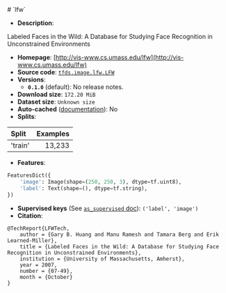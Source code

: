 <div itemscope itemtype="http://schema.org/Dataset">
  <div itemscope itemprop="includedInDataCatalog" itemtype="http://schema.org/DataCatalog">
    <meta itemprop="name" content="TensorFlow Datasets" />
  </div>
  <meta itemprop="name" content="lfw" />
  <meta itemprop="description" content="Labeled Faces in the Wild:&#10;        A Database for Studying Face Recognition in&#10;        Unconstrained Environments&#10;&#10;To use this dataset:&#10;&#10;```python&#10;import tensorflow_datasets as tfds&#10;&#10;ds = tfds.load(&#x27;lfw&#x27;, split=&#x27;train&#x27;)&#10;for ex in ds.take(4):&#10;  print(ex)&#10;```&#10;&#10;See [the guide](https://www.tensorflow.org/datasets/overview) for more&#10;informations on [tensorflow_datasets](https://www.tensorflow.org/datasets).&#10;&#10;" />
  <meta itemprop="url" content="https://www.tensorflow.org/datasets/catalog/lfw" />
  <meta itemprop="sameAs" content="http://vis-www.cs.umass.edu/lfw" />
  <meta itemprop="citation" content="@TechReport{LFWTech,&#10;    author = {Gary B. Huang and Manu Ramesh and Tamara Berg and Erik Learned-Miller},&#10;    title = {Labeled Faces in the Wild: A Database for Studying Face Recognition in Unconstrained Environments},&#10;    institution = {University of Massachusetts, Amherst},&#10;    year = 2007,&#10;    number = {07-49},&#10;    month = {October}&#10;}&#10;" />
</div>
# `lfw`

*   **Description**:

Labeled Faces in the Wild: A Database for Studying Face Recognition in
Unconstrained Environments

*   **Homepage**:
    [http://vis-www.cs.umass.edu/lfw](http://vis-www.cs.umass.edu/lfw)
*   **Source code**:
    [`tfds.image.lfw.LFW`](https://github.com/tensorflow/datasets/tree/master/tensorflow_datasets/image/lfw.py)
*   **Versions**:
    *   **`0.1.0`** (default): No release notes.
*   **Download size**: `172.20 MiB`
*   **Dataset size**: `Unknown size`
*   **Auto-cached**
    ([documentation](https://www.tensorflow.org/datasets/performances#auto-caching)):
    No
*   **Splits**:

Split   | Examples
:------ | -------:
'train' | 13,233

*   **Features**:

```python
FeaturesDict({
    'image': Image(shape=(250, 250, 3), dtype=tf.uint8),
    'label': Text(shape=(), dtype=tf.string),
})
```

*   **Supervised keys** (See
    [`as_supervised` doc](https://www.tensorflow.org/datasets/api_docs/python/tfds/load#args)):
    `('label', 'image')`
*   **Citation**:

```
@TechReport{LFWTech,
    author = {Gary B. Huang and Manu Ramesh and Tamara Berg and Erik Learned-Miller},
    title = {Labeled Faces in the Wild: A Database for Studying Face Recognition in Unconstrained Environments},
    institution = {University of Massachusetts, Amherst},
    year = 2007,
    number = {07-49},
    month = {October}
}
```
